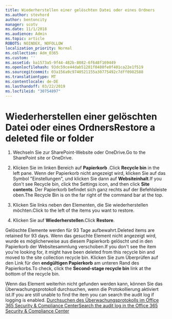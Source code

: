 ```yaml
---
title: Wiederherstellen einer gelöschten Datei oder eines Ordners
ms.author: stevhord
author: bentoncity
manager: scotv
ms.date: 11/1/2018
ms.audience: Admin
ms.topic: article
ROBOTS: NOINDEX, NOFOLLOW
localization_priority: Normal
ms.collection: Adm_O365
ms.custom: ''
ms.assetid: ba1573a5-9f44-482b-8082-6f648f169449
ms.openlocfilehash: 93dc59ce44dab51281f0480fe0f401ca22e1f519
ms.sourcegitcommit: 03a156a9c9740521155a30775492c7dff0982588
ms.translationtype: MT
ms.contentlocale: de-DE
ms.lasthandoff: 03/22/2019
ms.locfileid: "30754897"
---
```

# <a name="restore-a-deleted-file-or-folder"></a><span data-ttu-id="d0cb4-102">Wiederherstellen einer gelöschten Datei oder eines Ordners</span><span class="sxs-lookup"><span data-stu-id="d0cb4-102">Restore a deleted file or folder</span></span>

1. <span data-ttu-id="d0cb4-103">Wechseln Sie zur SharePoint-Website oder OneDrive.</span><span class="sxs-lookup"><span data-stu-id="d0cb4-103">Go to the SharePoint site or OneDrive.</span></span>
    
2. <span data-ttu-id="d0cb4-104">Klicken Sie im linken Bereich auf **Papierkorb** .</span><span class="sxs-lookup"><span data-stu-id="d0cb4-104">Click **Recycle bin** in the left pane.</span></span> <span data-ttu-id="d0cb4-105">Wenn der Papierkorb nicht angezeigt wird, klicken Sie auf das Symbol "Einstellungen", und klicken Sie dann auf **Websiteinhalt**.</span><span class="sxs-lookup"><span data-stu-id="d0cb4-105">If you don't see Recycle bin, click the Settings icon, and then click **Site contents**.</span></span> <span data-ttu-id="d0cb4-106">Der Papierkorb befindet sich ganz rechts auf der Befehlsleiste oben.</span><span class="sxs-lookup"><span data-stu-id="d0cb4-106">The Recycle Bin is on the far right of the command bar at the top.</span></span>
    
3. <span data-ttu-id="d0cb4-107">Klicken Sie links neben den Elementen, die Sie wiederherstellen möchten.</span><span class="sxs-lookup"><span data-stu-id="d0cb4-107">Click to the left of the items you want to restore.</span></span>
    
4. <span data-ttu-id="d0cb4-108">Klicken Sie auf **Wiederherstellen**.</span><span class="sxs-lookup"><span data-stu-id="d0cb4-108">Click **Restore**.</span></span>
    
<span data-ttu-id="d0cb4-109">Gelöschte Elemente werden für 93 Tage aufbewahrt.</span><span class="sxs-lookup"><span data-stu-id="d0cb4-109">Deleted items are retained for 93 days.</span></span> <span data-ttu-id="d0cb4-110">Wenn das gesuchte Element nicht angezeigt wird, wurde es möglicherweise aus diesem Papierkorb gelöscht und in den Papierkorb der Websitesammlung verschoben.</span><span class="sxs-lookup"><span data-stu-id="d0cb4-110">If you don't see the item you're looking for, it might have been deleted from this recycle bin and moved to the site collection recycle bin.</span></span> <span data-ttu-id="d0cb4-111">Klicken Sie zum Überprüfen auf den Link für den **endgültigen Papierkorb** am unteren Rand des Papierkorbs.</span><span class="sxs-lookup"><span data-stu-id="d0cb4-111">To check, click the **Second-stage recycle bin** link at the bottom of the recycle bin.</span></span> 
  
<span data-ttu-id="d0cb4-112">Wenn das Element weiterhin nicht gefunden werden kann, können Sie das Überwachungsprotokoll durchsuchen, wenn die Protokollierung aktiviert ist.</span><span class="sxs-lookup"><span data-stu-id="d0cb4-112">If you are still unable to find the item you can search the audit log if logging is enabled.</span></span> [<span data-ttu-id="d0cb4-113">Durchsuchen des Überwachungsprotokolls im Office 365 Security &amp; Compliance Center</span><span class="sxs-lookup"><span data-stu-id="d0cb4-113">Search the audit log in the Office 365 Security &amp; Compliance Center</span></span>](https://support.office.com/article/0d4d0f35-390b-4518-800e-0c7ec95e946c.aspx)
  

